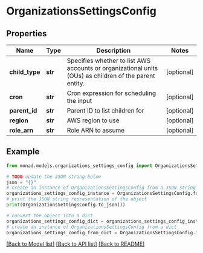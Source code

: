 # OrganizationsSettingsConfig


## Properties

Name | Type | Description | Notes
------------ | ------------- | ------------- | -------------
**child_type** | **str** | Specifies whether to list AWS accounts or organizational units (OUs) as children of the parent entity. | [optional] 
**cron** | **str** | Cron expression for scheduling the input | [optional] 
**parent_id** | **str** | Parent ID to list children for | [optional] 
**region** | **str** | AWS region to use | [optional] 
**role_arn** | **str** | Role ARN to assume | [optional] 

## Example

```python
from monad.models.organizations_settings_config import OrganizationsSettingsConfig

# TODO update the JSON string below
json = "{}"
# create an instance of OrganizationsSettingsConfig from a JSON string
organizations_settings_config_instance = OrganizationsSettingsConfig.from_json(json)
# print the JSON string representation of the object
print(OrganizationsSettingsConfig.to_json())

# convert the object into a dict
organizations_settings_config_dict = organizations_settings_config_instance.to_dict()
# create an instance of OrganizationsSettingsConfig from a dict
organizations_settings_config_from_dict = OrganizationsSettingsConfig.from_dict(organizations_settings_config_dict)
```
[[Back to Model list]](../README.md#documentation-for-models) [[Back to API list]](../README.md#documentation-for-api-endpoints) [[Back to README]](../README.md)


